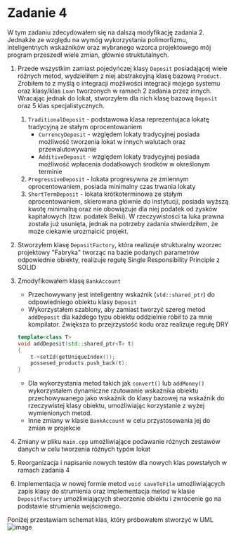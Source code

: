 # Zadanie 4
W tym zadaniu zdecydowałem się na dalszą modyfikację zadania 2. Jednakże ze względu na wymóg wykorzystania polimorfizmu, inteligentnych wskaźników oraz wybranego wzorca projektowego mój program przeszedł wiele zmian, głównie struktutalnych.

1. Przede wszystkim zamiast pojedyńczej klasy `Deposit` posiadającej wiele różnych metod, wydzieliłem z niej abstrakcyjną klasę bazową `Product`. Zrobiłem to z myślą o integracji możliwości integracji mojego systemu oraz klasy/klas `Loan` tworzonych w ramach 2 zadania przez innych. Wracając jednak do lokat, stworzyłem dla nich klasę bazową `Deposit` oraz 5 klas specjalistycznych.
    1. `TraditionalDeposit` - podstawowa klasa reprezentujaca lokatę tradycyjną ze stałym oprocentowaniem
        * `CurrencyDeposit` - względem lokaty tradycyjnej posiada możliwość tworzenia lokat w innych walutach oraz przewalutowywanie
        * `AdditiveDeposit` - względem lokaty tradycyjnej posiada możliwość wpłacenia dodatkowych środków w określonym terminie
    2. `ProgressiveDeposit` - lokata progresywna ze zmiennym oprocentowaniem, posiada minimalny czas trwania lokaty
    3. `ShortTermDeposit` - lokata krótkoterminowa ze stałym oprocentowaniem, skierowana głównie do instytucji, posiada wyższą kwotę minimalną oraz nie obowiązuje dla niej podatek od zysków kapitałowych (tzw. podatek Belki). W rzeczywistości ta luka prawna została już usunięta, jednak na potrzeby zadania stwierdziłem, że może ciekawie urozmaicić projekt.

2. Stworzyłem klasę `DepositFactory`, która realizuje strukturalny wzorzec projektowy "Fabryka" tworząc na bazie podanych parametrów odpowiednie obiekty, realizuje regułę Single Responsibility Principle z SOLID
3. Zmodyfikowałem klasę `BankAccount`
    * Przechowywany jest inteligentny wskaźnik (`std::shared_ptr`) do odpowiedniego obiektu klasy `Deposit`
    * Wykorzystałem szablony, aby zamiast tworzyć szereg metod `addDeposit` dla każdego typu obiektu oddzielnie robił to za mnie kompilator. Zwiększa to przejrzystość kodu oraz realizuje regułę DRY
    ```cpp
    template<class T>
    void addDeposit(std::shared_ptr<T> t)
    {
        t->setId(getUniqueIndex());
        possesed_products.push_back(t);
    }
    ```
    * Dla wykorzystania metod takich jak `convert()` lub `addMoney()` wykorzystałem dynamiczne rzutowanie wskaźnika obiektu przechowywanego jako wskaźnik do klasy bazowej na wskaźnik do rzeczywistej klasy obiektu, umożliwiając korzystanie z wyżej wymienionych metod.
    * Inne zmiany w klasie `BankAccount` w celu przystosowania jej do zmian w projekcie
4. Zmiany w pliku `main.cpp` umożliwiające podawanie różnych zestawów danych w celu tworzenia różnych typów lokat
5. Reorganizacja i napisanie nowych testów dla nowych klas powstałych w ramach zadania 4
6. Implementacja w nowej formie metod `void saveToFile` umożliwiających zapis klasy do strumienia oraz implementacja metod w klasie `DepositFactory` umożliwiających stworzenie obiektu i zwrócenie go na podstawie strumienia wejściowego.

Poniżej przestawiam schemat klas, który próbowałem stworzyć w UML
![image](untitled_workspace.png)

